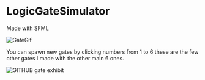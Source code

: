 # LogicGateSimulator
Made with SFML

![GateGif](https://github.com/NedasR/LogicGateSimulator/assets/129998724/d7308148-6785-4f82-809a-de0e3ca34f54)

You can spawn new gates by clicking numbers from 1 to 6
these are the few other gates I made with the other main 6 ones.

![GITHUB gate exhibit](https://github.com/NedasR/LogicGateSimulator/assets/129998724/831b421d-eca6-4407-9bb2-442796f3e542)
